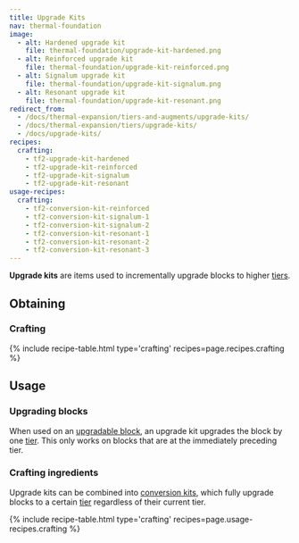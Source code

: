 ```yaml
---
title: Upgrade Kits
nav: thermal-foundation
image:
  - alt: Hardened upgrade kit
    file: thermal-foundation/upgrade-kit-hardened.png
  - alt: Reinforced upgrade kit
    file: thermal-foundation/upgrade-kit-reinforced.png
  - alt: Signalum upgrade kit
    file: thermal-foundation/upgrade-kit-signalum.png
  - alt: Resonant upgrade kit
    file: thermal-foundation/upgrade-kit-resonant.png
redirect_from:
  - /docs/thermal-expansion/tiers-and-augments/upgrade-kits/
  - /docs/thermal-expansion/tiers/upgrade-kits/
  - /docs/upgrade-kits/
recipes:
  crafting:
    - tf2-upgrade-kit-hardened
    - tf2-upgrade-kit-reinforced
    - tf2-upgrade-kit-signalum
    - tf2-upgrade-kit-resonant
usage-recipes:
  crafting:
    - tf2-conversion-kit-reinforced
    - tf2-conversion-kit-signalum-1
    - tf2-conversion-kit-signalum-2
    - tf2-conversion-kit-resonant-1
    - tf2-conversion-kit-resonant-2
    - tf2-conversion-kit-resonant-3
---
```


**Upgrade kits** are items used to incrementally upgrade blocks to higher
[tiers](/docs/thermal-foundation/tiers/).


Obtaining
---------

### Crafting
{% include recipe-table.html type='crafting' recipes=page.recipes.crafting %}


Usage
-----

### Upgrading blocks
When used on an [upgradable block](/docs/thermal-foundation/tiers/#upgrading), an upgrade kit
upgrades the block by one [tier](/docs/thermal-foundation/tiers/). This only works on blocks that
are at the immediately preceding tier.

### Crafting ingredients
Upgrade kits can be combined into [conversion kits](/docs/thermal-foundation/conversion-kits/),
which fully upgrade blocks to a certain [tier](/docs/thermal-foundation/tiers/) regardless of their
current tier.

{% include recipe-table.html type='crafting' recipes=page.usage-recipes.crafting %}
